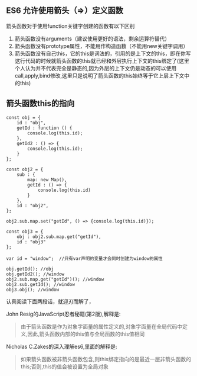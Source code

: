   ## ES6 允许使用箭头（=>）定义函数 
  箭头函数对于使用function关键字创建的函数有以下区别 
  
 1.  箭头函数没有arguments（建议使用更好的语法，剩余运算符替代） 
 2.  箭头函数没有prototype属性，不能用作构造函数（不能用new关键字调用） 
 3.  箭头函数没有自己this，它的this是词法的，引用的是上下文的this，即在你写这行代码的时候就箭头函数的this就已经和外层执行上下文的this绑定了(这里个人认为并不代表完全是静态的,因为外层的上下文仍是动态的可以使用call,apply,bind修改,这里只是说明了箭头函数的this始终等于它上层上下文中的this)

 ## 箭头函数this的指向
    const obj = {
        id : "obj",
        getId : function () {
            console.log(this.id);
        },
        getId2 : () => {
            console.log(this.id);
        }
    };

    const obj2 = {
        sub : {
            map: new Map(),
            getId : () => {
                console.log(this.id)
            }
        },
        id : "obj2",
    };

    obj2.sub.map.set("getId", () => {console.log(this.id)});

    const obj3 = {
        obj : obj2.sub.map.get("getId"),
        id : "obj3"
    };

    var id = "window";  //只有var声明的变量才会同时创建为window的属性

    obj.getId(); //obj
    obj.getId2(); //window
    obj2.sub.map.get("getId")(); //window
    obj2.sub.getId(); //window
    obj3.obj(); //window
    
  认真阅读下面两段话，就迎刃而解了，
  
  John Resig的JavaScript忍者秘籍(第2版),解释是:
  
  > 由于箭头函数是作为对象字面量的属性定义的,对象字面量在全局代码中定义,因此,箭头函数内部的this值与全局函数的this值相同
  
  Nicholas C.Zakes的深入理解es6,里面的解释是:
  
  > 如果箭头函数被非箭头函数包含,则this绑定指向的是最近一层非箭头函数的this;否则,this的值会被设置为全局对象
  
  
[1]: https://segmentfault.com/q/1010000016996204
[2]: https://segmentfault.com/a/1190000017091508
[3]: https://stackoverflow.com/questions/28371982/what-does-this-refer-to-in-arrow-functions-in-es6
